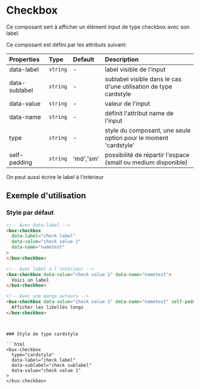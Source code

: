 # Checkbox

Ce composant sert à afficher un élément input de type checkbox avec son label.

Ce composant est défini par les attributs suivant:

| Properties    | Type     | Default   | Description                                                      |
| :------------ | :------- | :-------- | :--------------------------------------------------------------- |
| data-label    | `string` | -         | label visible de l'input                                         |
| data-sublabel | `string` | -         | sublabel visible dans le cas d'une utilisation de type cardstyle |
| data-value    | `string` | -         | valeur de l'input                                                |
| data-name     | `string` | -         | définit l'attribut name de l'input                               |
| type          | `string` | -         | style du composant, une seule option pour le moment 'cardstyle'  |
| self-padding  | `string` | 'md','sm' | possibilité de répartir l'espace (small ou medium disponible)    |

On peut aussi écrire le label à l'intérieur

## Exemple d'utilisation

### Style par défaut

```html
<!-- Avec data-label -->
<bux-checkbox
  data-label="check label"
  data-value="check value 1"
  data-name="nametest"
>
</bux-checkbox>

<!-- Avec label à l'intérieur -->
<bux-checkbox data-value="check value 1" data-name="nametest">
  Voici un label
</bux-checkbox>

<!-- Avec une marge autours -->
<bux-checkbox data-value="check value 1" data-name="nametest" self-padding="md">
  Afficher les libellés longs
</bux-checkbox>
```

````


### Style de type cardstyle

```html
<bux-checkbox
  type="cardstyle"
  data-label="check label"
  data-sublabel="check sublabel"
  data-value="check value 1"
>
</bux-checkbox>
````
